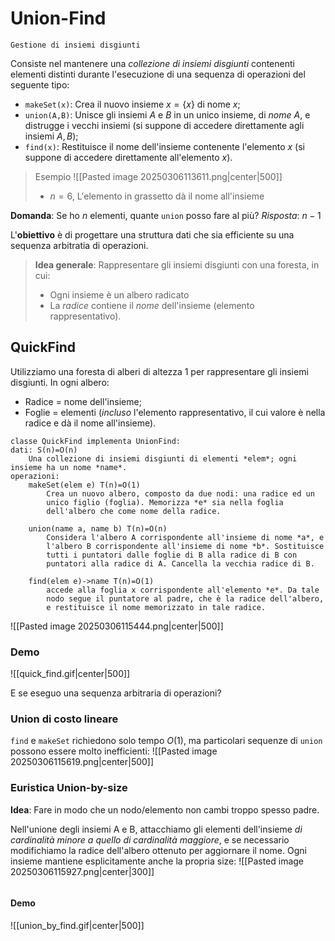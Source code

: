 # Union-Find
	Gestione di insiemi disgiunti
Consiste nel mantenere una *collezione di insiemi disgiunti* contenenti elementi distinti durante l'esecuzione di una sequenza di operazioni del seguente tipo:
- `makeSet(x)`: Crea il nuovo insieme $x=\{x\}$ di nome $x$;
- `union(A,B)`: Unisce gli insiemi $A$ e $B$ in un unico insieme, di *nome* $A$, e distrugge i vecchi insiemi (si suppone di accedere direttamente agli insiemi $A,B$);
- `find(x)`: Restituisce il nome dell'insieme contenente l'elemento $x$ (si suppone di accedere direttamente all'elemento $x$).

>Esempio
>![[Pasted image 20250306113611.png|center|500]]
>- $n=6$, L'elemento in grassetto dà il nome all'insieme

**Domanda**: Se ho $n$ elementi, quante `union` posso fare al più?
*Risposta*: $n-1$

L'**obiettivo** è di progettare una struttura dati che sia efficiente su una sequenza arbitratia di operazioni.

>**Idea generale**: Rappresentare gli insiemi disgiunti con una foresta, in cui:
>- Ogni insieme è un albero radicato
>- La *radice* contiene il *nome* dell'insieme (elemento rappresentativo).

## QuickFind
Utilizziamo una foresta di alberi di altezza $1$ per rappresentare gli insiemi disgiunti. In ogni albero:
- Radice = nome dell'insieme;
- Foglie = elementi (*incluso* l'elemento rappresentativo, il cui valore è nella radice e dà il nome all'insieme).

```Realizzazione
classe QuickFind implementa UnionFind:
dati: S(n)=O(n)
	Una collezione di insiemi disgiunti di elementi *elem*; ogni insieme ha un nome *name*.
operazioni:
	makeSet(elem e) T(n)=O(1)
		Crea un nuovo albero, composto da due nodi: una radice ed un
		unico figlio (foglia). Memorizza *e* sia nella foglia 
		dell'albero che come nome della radice.

	union(name a, name b) T(n)=O(n)
		Considera l'albero A corrispondente all'insieme di nome *a*, e
		l'albero B corrispondente all'insieme di nome *b*. Sostituisce 
		tutti i puntatori dalle foglie di B alla radice di B con 
		puntatori alla radice di A. Cancella la vecchia radice di B.

	find(elem e)->name T(n)=O(1)
		accede alla foglia x corrispondente all'elemento *e*. Da tale 
		nodo segue il puntatore al padre, che è la radice dell'albero, 
		e restituisce il nome memorizzato in tale radice.
```

![[Pasted image 20250306115444.png|center|500]]
### Demo
![[quick_find.gif|center|500]]

E se eseguo una sequenza arbitraria di operazioni?
### Union di costo lineare
`find` e `makeSet` richiedono solo tempo $O(1)$, ma particolari sequenze di `union` possono essere molto inefficienti:
![[Pasted image 20250306115619.png|center|500]]
### Euristica Union-by-size
**Idea**: Fare in modo che un nodo/elemento non cambi troppo spesso padre.

Nell'unione degli insiemi A e B, attacchiamo gli elementi dell'insieme *di cardinalità minore a quello di cardinalità maggiore*, e se necessario modifichiamo la radice dell'albero ottenuto per aggiornare il nome. Ogni insieme mantiene esplicitamente anche la propria size:
![[Pasted image 20250306115927.png|center|300]]

```Realizzazione

```

#### Demo
![[union_by_find.gif|center|500]]
